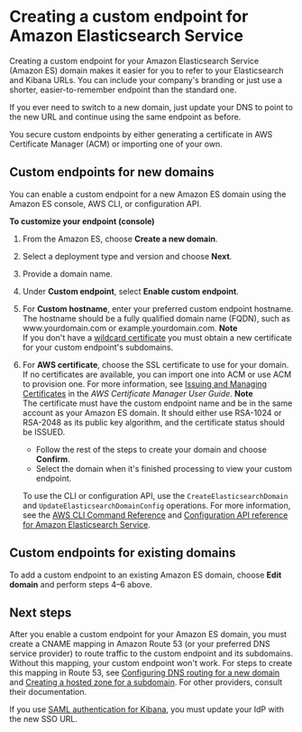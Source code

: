 # Creating a custom endpoint for Amazon Elasticsearch Service<a name="es-customendpoint"></a>

Creating a custom endpoint for your Amazon Elasticsearch Service \(Amazon ES\) domain makes it easier for you to refer to your Elasticsearch and Kibana URLs\. You can include your company's branding or just use a shorter, easier\-to\-remember endpoint than the standard one\.

If you ever need to switch to a new domain, just update your DNS to point to the new URL and continue using the same endpoint as before\.

You secure custom endpoints by either generating a certificate in AWS Certificate Manager \(ACM\) or importing one of your own\.

## Custom endpoints for new domains<a name="es-customize-endpoint"></a>

You can enable a custom endpoint for a new Amazon ES domain using the Amazon ES console, AWS CLI, or configuration API\.

**To customize your endpoint \(console\)**

1. From the Amazon ES, choose **Create a new domain**\. 

1. Select a deployment type and version and choose **Next**\.

1. Provide a domain name\.

1. Under **Custom endpoint**, select **Enable custom endpoint**\.

1. For **Custom hostname**, enter your preferred custom endpoint hostname\. The hostname should be a fully qualified domain name \(FQDN\), such as www\.yourdomain\.com or example\.yourdomain\.com\. 
**Note**  
If you don't have a [wildcard certificate](https://en.wikipedia.org/wiki/Wildcard_certificate) you must obtain a new certificate for your custom endpoint's subdomains\.

1. For **AWS certificate**, choose the SSL certificate to use for your domain\. If no certificates are available, you can import one into ACM or use ACM to provision one\. For more information, see [Issuing and Managing Certificates](https://docs.aws.amazon.com/acm/latest/userguide/gs.html) in the *AWS Certificate Manager User Guide*\. 
**Note**  
The certificate must have the custom endpoint name and be in the same account as your Amazon ES domain\. It should either use RSA\-1024 or RSA\-2048 as its public key algorithm, and the certificate status should be ISSUED\. 
   + Follow the rest of the steps to create your domain and choose **Confirm**\.
   + Select the domain when it's finished processing to view your custom endpoint\.

   To use the CLI or configuration API, use the `CreateElasticsearchDomain` and `UpdateElasticsearchDomainConfig` operations\. For more information, see the [AWS CLI Command Reference](https://docs.aws.amazon.com/cli/latest/reference/) and [Configuration API reference for Amazon Elasticsearch Service](es-configuration-api.md)\.

## Custom endpoints for existing domains<a name="es-enable-disable-custom-endpoint"></a>

To add a custom endpoint to an existing Amazon ES domain, choose **Edit domain** and perform steps 4–6 above\. 

## Next steps<a name="es-customize-endpoint-next-steps"></a>

After you enable a custom endpoint for your Amazon ES domain, you must create a CNAME mapping in Amazon Route 53 \(or your preferred DNS service provider\) to route traffic to the custom endpoint and its subdomains\. Without this mapping, your custom endpoint won't work\. For steps to create this mapping in Route 53, see [Configuring DNS routing for a new domain ](https://docs.aws.amazon.com/Route53/latest/DeveloperGuide/dns-configuring-new-domain.html) and [Creating a hosted zone for a subdomain](https://docs.aws.amazon.com/Route53/latest/DeveloperGuide/dns-routing-traffic-for-subdomains.html#dns-routing-traffic-for-subdomains-creating-hosted-zone)\. For other providers, consult their documentation\.

If you use [SAML authentication for Kibana](saml.md), you must update your IdP with the new SSO URL\.